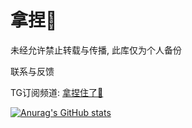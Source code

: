 # 拿捏🤌
未经允许禁止转载与传播, 此库仅为个人备份

联系与反馈

TG订阅频道: [拿捏住了🤌](https://t.me/Pinched666)

[![Anurag's GitHub stats](https://github-readme-stats.vercel.app/api?username=666OS)](https://github.com/anuraghazra/github-readme-stats)

